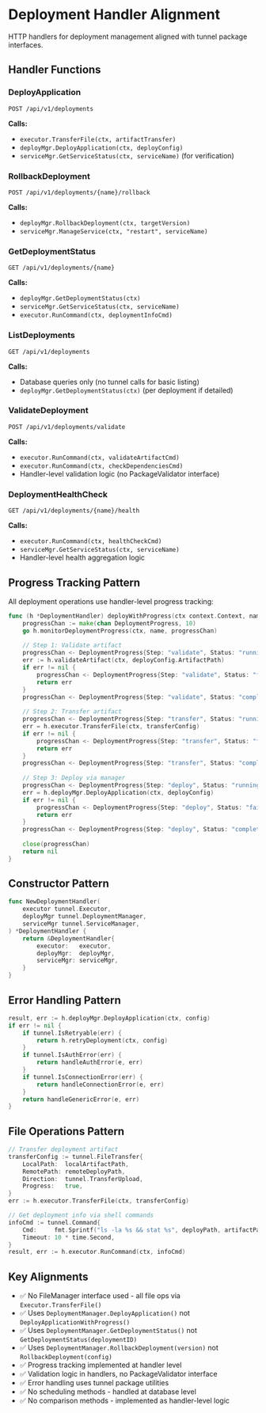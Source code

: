 # Deployment Handler Alignment

HTTP handlers for deployment management aligned with tunnel package interfaces.

## Handler Functions

### DeployApplication
```http
POST /api/v1/deployments
```
**Calls:**
- `executor.TransferFile(ctx, artifactTransfer)`
- `deployMgr.DeployApplication(ctx, deployConfig)`
- `serviceMgr.GetServiceStatus(ctx, serviceName)` (for verification)

### RollbackDeployment
```http
POST /api/v1/deployments/{name}/rollback
```
**Calls:**
- `deployMgr.RollbackDeployment(ctx, targetVersion)`
- `serviceMgr.ManageService(ctx, "restart", serviceName)`

### GetDeploymentStatus
```http
GET /api/v1/deployments/{name}
```
**Calls:**
- `deployMgr.GetDeploymentStatus(ctx)`
- `serviceMgr.GetServiceStatus(ctx, serviceName)`
- `executor.RunCommand(ctx, deploymentInfoCmd)`

### ListDeployments
```http
GET /api/v1/deployments
```
**Calls:**
- Database queries only (no tunnel calls for basic listing)
- `deployMgr.GetDeploymentStatus(ctx)` (per deployment if detailed)

### ValidateDeployment
```http
POST /api/v1/deployments/validate
```
**Calls:**
- `executor.RunCommand(ctx, validateArtifactCmd)`
- `executor.RunCommand(ctx, checkDependenciesCmd)`
- Handler-level validation logic (no PackageValidator interface)

### DeploymentHealthCheck
```http
GET /api/v1/deployments/{name}/health
```
**Calls:**
- `executor.RunCommand(ctx, healthCheckCmd)`
- `serviceMgr.GetServiceStatus(ctx, serviceName)`
- Handler-level health aggregation logic

## Progress Tracking Pattern

All deployment operations use handler-level progress tracking:

```go
func (h *DeploymentHandler) deployWithProgress(ctx context.Context, name string) error {
    progressChan := make(chan DeploymentProgress, 10)
    go h.monitorDeploymentProgress(ctx, name, progressChan)
    
    // Step 1: Validate artifact
    progressChan <- DeploymentProgress{Step: "validate", Status: "running"}
    err := h.validateArtifact(ctx, deployConfig.ArtifactPath)
    if err != nil {
        progressChan <- DeploymentProgress{Step: "validate", Status: "failed", Error: err}
        return err
    }
    progressChan <- DeploymentProgress{Step: "validate", Status: "completed"}
    
    // Step 2: Transfer artifact
    progressChan <- DeploymentProgress{Step: "transfer", Status: "running"}
    err = h.executor.TransferFile(ctx, transferConfig)
    if err != nil {
        progressChan <- DeploymentProgress{Step: "transfer", Status: "failed", Error: err}
        return err
    }
    progressChan <- DeploymentProgress{Step: "transfer", Status: "completed"}
    
    // Step 3: Deploy via manager
    progressChan <- DeploymentProgress{Step: "deploy", Status: "running"}
    err = h.deployMgr.DeployApplication(ctx, deployConfig)
    if err != nil {
        progressChan <- DeploymentProgress{Step: "deploy", Status: "failed", Error: err}
        return err
    }
    progressChan <- DeploymentProgress{Step: "deploy", Status: "completed"}
    
    close(progressChan)
    return nil
}
```

## Constructor Pattern

```go
func NewDeploymentHandler(
    executor tunnel.Executor,
    deployMgr tunnel.DeploymentManager,
    serviceMgr tunnel.ServiceManager,
) *DeploymentHandler {
    return &DeploymentHandler{
        executor:   executor,
        deployMgr:  deployMgr,
        serviceMgr: serviceMgr,
    }
}
```

## Error Handling Pattern

```go
result, err := h.deployMgr.DeployApplication(ctx, config)
if err != nil {
    if tunnel.IsRetryable(err) {
        return h.retryDeployment(ctx, config)
    }
    if tunnel.IsAuthError(err) {
        return handleAuthError(e, err)
    }
    if tunnel.IsConnectionError(err) {
        return handleConnectionError(e, err)
    }
    return handleGenericError(e, err)
}
```

## File Operations Pattern

```go
// Transfer deployment artifact
transferConfig := tunnel.FileTransfer{
    LocalPath:  localArtifactPath,
    RemotePath: remoteDeployPath,
    Direction:  tunnel.TransferUpload,
    Progress:   true,
}
err := h.executor.TransferFile(ctx, transferConfig)

// Get deployment info via shell commands
infoCmd := tunnel.Command{
    Cmd:     fmt.Sprintf("ls -la %s && stat %s", deployPath, artifactPath),
    Timeout: 10 * time.Second,
}
result, err := h.executor.RunCommand(ctx, infoCmd)
```

## Key Alignments

- ✅ No FileManager interface used - all file ops via `Executor.TransferFile()`
- ✅ Uses `DeploymentManager.DeployApplication()` not `DeployApplicationWithProgress()`
- ✅ Uses `DeploymentManager.GetDeploymentStatus()` not `GetDeploymentStatus(deploymentID)`
- ✅ Uses `DeploymentManager.RollbackDeployment(version)` not `RollbackDeployment(config)`
- ✅ Progress tracking implemented at handler level
- ✅ Validation logic in handlers, no PackageValidator interface
- ✅ Error handling uses tunnel package utilities
- ✅ No scheduling methods - handled at database level
- ✅ No comparison methods - implemented as handler-level logic